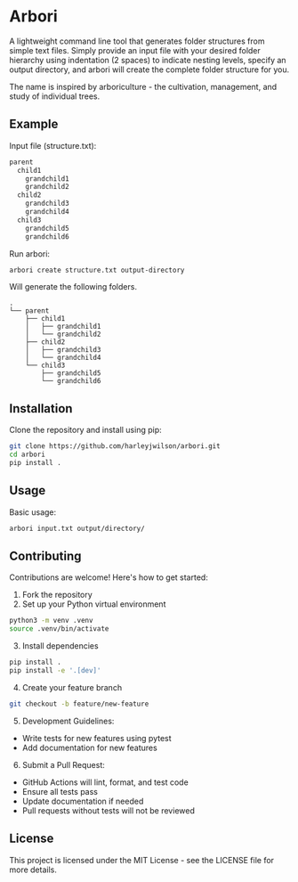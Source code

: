 # Arbori

A lightweight command line tool that generates folder structures from simple text files. Simply provide an input file with your desired folder hierarchy using indentation (2 spaces) to indicate nesting levels, specify an output directory, and arbori will create the complete folder structure for you.

The name is inspired by arboriculture - the cultivation, management, and study of individual trees.

## Example

Input file (structure.txt):

```txt
parent
  child1
    grandchild1
    grandchild2
  child2
    grandchild3
    grandchild4
  child3
    grandchild5
    grandchild6
```

Run arbori:

```bash
arbori create structure.txt output-directory
```

Will generate the following folders.

```
.
└── parent
    ├── child1
    │   ├── grandchild1
    │   └── grandchild2
    ├── child2
    │   ├── grandchild3
    │   └── grandchild4
    └── child3
        ├── grandchild5
        └── grandchild6
```

## Installation

Clone the repository and install using pip:

```bash
git clone https://github.com/harleyjwilson/arbori.git
cd arbori
pip install .
```

## Usage

Basic usage:

```bash
arbori input.txt output/directory/
```

## Contributing

Contributions are welcome! Here's how to get started:

1. Fork the repository
2. Set up your Python virtual environment

```bash
python3 -m venv .venv
source .venv/bin/activate
```

3. Install dependencies

```bash
pip install .
pip install -e '.[dev]'
```

4. Create your feature branch

```bash
git checkout -b feature/new-feature
```

5. Development Guidelines:

- Write tests for new features using pytest
- Add documentation for new features

6. Submit a Pull Request:

- GitHub Actions will lint, format, and test code
- Ensure all tests pass
- Update documentation if needed
- Pull requests without tests will not be reviewed

## License

This project is licensed under the MIT License - see the LICENSE file for more details. 
